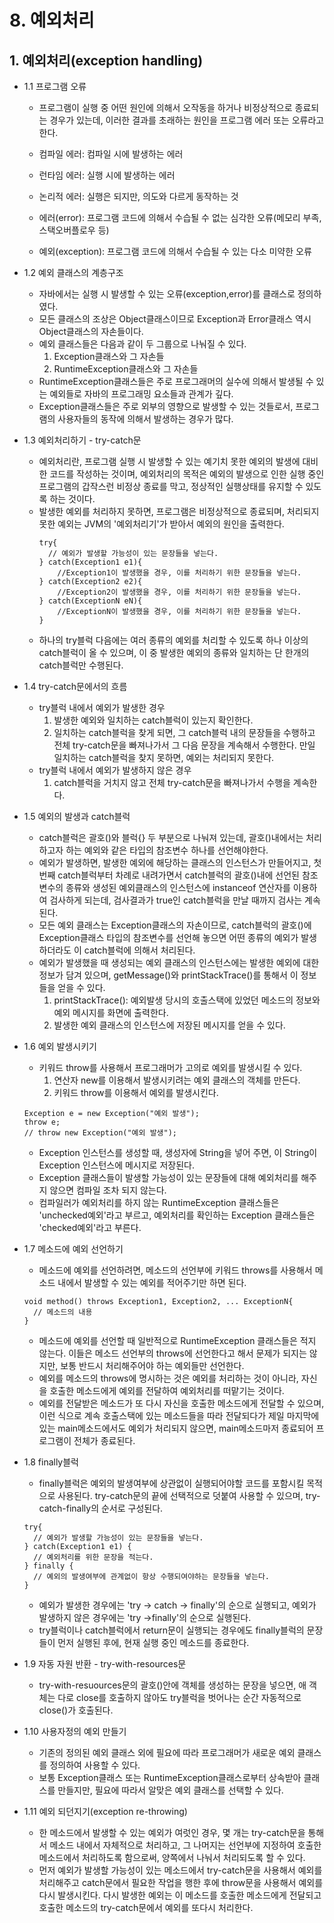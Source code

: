 # 8. 예외처리

## 1. 예외처리(exception handling)

+ 1.1 프로그램 오류
  + 프로그램이 실행 중 어떤 원인에 의해서 오작동을 하거나 비정상적으로 종료되는 경우가 있는데, 이러한 결과를 초래하는 원인을 프로그램 에러 또는 오류라고 한다.
  + 컴파일 에러: 컴파일 시에 발생하는 에러
  + 런타임 에러: 실행 시에 발생하는 에러
  + 논리적 에러: 실행은 되지만, 의도와 다르게 동작하는 것
 
  + 에러(error): 프로그램 코드에 의해서 수습될 수 없는 심각한 오류(메모리 부족, 스택오버플로우 등)
  + 예외(exception): 프로그램 코드에 의해서 수습될 수 있는 다소 미약한 오류
      
+ 1.2 예외 클래스의 계층구조
  + 자바에서는 실행 시 발생할 수 있는 오류(exception,error)를 클래스로 정의하였다.
  + 모든 클래스의 조상은 Object클래스이므로 Exception과 Error클래스 역시 Object클래스의 자손들이다.
  + 예외 클래스들은 다음과 같이 두 그룹으로 나눠질 수 있다.
    1. Exception클래스와 그 자손들
    2. RuntimeException클래스와 그 자손들
  + RuntimeException클래스들은 주로 프로그래머의 실수에 의해서 발생될 수 있는 예외들로 자바의 프로그래밍 요소들과 관계가 깊다.
  + Exception클래스들은 주로 외부의 영향으로 발생할 수 있는 것들로서, 프로그램의 사용자들의 동작에 의해서 발생하는 경우가 많다.
 
+ 1.3 예외처리하기 - try-catch문
  + 예외처리란, 프로그램 실행 시 발생할 수 있는 예기치 못한 예외의 발생에 대비한 코드를 작성하는 것이며, 예외처리의 목적은 예외의 발생으로 인한 실행 중인 프로그램의 갑작스런 비정상 종료를 막고, 정상적인 실행상태를 유지할 수 있도록 하는 것이다.
  + 발생한 예외를 처리하지 못하면, 프로그램은 비정상적으로 종료되며, 처리되지 못한 예외는 JVM의 '예외처리기'가 받아서 예외의 원인을 출력한다.
    ```
    try{
      // 예외가 발생할 가능성이 있는 문장들을 넣는다.
    } catch(Exception1 e1){
        //Exception1이 발생했을 경우, 이를 처리하기 위한 문장들을 넣는다.
    } catch(Exception2 e2){
        //Exception2이 발생했을 경우, 이를 처리하기 위한 문장들을 넣는다.
    } catch(ExceptionN eN){
        //ExceptionN이 발생했을 경우, 이를 처리하기 위한 문장들을 넣는다.
    }
    ```
  + 하나의 try블럭 다음에는 여러 종류의 예외를 처리할 수 있도록 하나 이상의 catch블럭이 올 수 있으며, 이 중 발생한 예외의 종류와 일치하는 단 한개의 catch블럭만 수행된다.
 
+ 1.4 try-catch문에서의 흐름
  + try블럭 내에서 예외가 발생한 경우
    1. 발생한 예외와 일치하는 catch블럭이 있는지 확인한다.
    2. 일치하는 catch블럭을 찾게 되면, 그 catch블럭 내의 문장들을 수행하고 전체 try-catch문을 빠져나가서 그 다음 문장을 계속해서 수행한다. 만일 일치하는 catch블럭을 찾지 못하면, 예외는 처리되지 못한다.
  + try블럭 내에서 예외가 발생하지 않은 경우
    1. catch블럭을 거치지 않고 전체 try-catch문을 빠져나가서 수행을 계속한다.
 
+ 1.5 예외의 발생과 catch블럭
  + catch블럭은 괄호()와 블럭{} 두 부분으로 나눠져 있는데, 괄호()내에서는 처리하고자 하는 예외와 같은 타입의 참조변수 하나를 선언해야한다.
  + 예외가 발생하면, 발생한 예외에 해당하는 클래스의 인스턴스가 만들어지고, 첫 번째 catch블럭부터 차례로 내려가면서 catch블럭의 괄호()내에 선언된 참조변수의 종류와 생성된 예외클래스의 인스턴스에 instanceof 연산자를 이용하여 검사하게 되는데, 검사결과가 true인 catch블럭을 만날 때까지 검사는 계속된다.
  + 모든 예외 클래스는 Exception클래스의 자손이므로, catch블럭의 괄호()에 Exception클래스 타입의 참조변수를 선언해 놓으면 어떤 종류의 예외가 발생하더라도 이 catch블럭에 의해서 처리된다.
  + 예외가 발생했을 때 생성되는 예외 클래스의 인스턴스에는 발생한 예외에 대한 정보가 담겨 있으며, getMessage()와 printStackTrace()를 통해서 이 정보들을 얻을 수 있다.
    1. printStackTrace(): 예외발생 당시의 호출스택에 있었던 메소드의 정보와 예외 메시지를 화면에 출력한다.
    2. 발생한 예외 클래스의 인스턴스에 저장된 메시지를 얻을 수 있다.

+ 1.6 예외 발생시키기
  + 키워드 throw를 사용해서 프로그래머가 고의로 예외를 발생시킬 수 있다.
    1. 연산자 new를 이용해서 발생시키려는 예외 클래스의 객체를 만든다.
    2. 키워드 throw를 이용해서 예외를 발생시킨다.
  ```
  Exception e = new Exception("예외 발생");
  throw e;
  // throw new Exception("예외 발생");
  ```
  + Exception 인스턴스를 생성할 때, 생성자에 String을 넣어 주면, 이 String이 Exception 인스턴스에 메시지로 저장된다.
  + Exception 클래스들이 발생할 가능성이 있는 문장들에 대해 예외처리를 해주지 않으면 컴파일 조차 되지 않는다.
  + 컴파일러가 예외처리를 하지 않는 RuntimeException 클래스들은 'unchecked예외'라고 부르고, 예외처리를 확인하는 Exception 클래스들은 'checked예외'라고 부른다.

+ 1.7 메소드에 예외 선언하기
  + 메소드에 예외를 선언하려면, 메소드의 선언부에 키워드 throws를 사용해서 메소드 내에서 발생할 수 있는 예외를 적어주기만 하면 된다.
  ```
  void method() throws Exception1, Exception2, ... ExceptionN{
    // 메소드의 내용
  }
  ```
  + 메소드에 예외를 선언할 때 일반적으로 RuntimeException 클래스들은 적지 않는다. 이들은 메소드 선언부의 throws에 선언한다고 해서 문제가 되지는 않지만, 보통 반드시 처리해주어야 하는 예외들만 선언한다.
  + 예외를 메소드의 throws에 명시하는 것은 예외를 처리하는 것이 아니라, 자신을 호출한 메소드에게 예외를 전달하여 예외처리를 떠맡기는 것이다.
  + 예외를 전달받은 메소드가 또 다시 자신을 호출한 메소드에게 전달할 수 있으며, 이런 식으로 계속 호출스택에 있는 메소드들을 따라 전달되다가 제일 마지막에 있는 main메소드에서도 예외가 처리되지 않으면, main메소드마저 종료되어 프로그램이 전체가 종료된다.

+ 1.8 finally블럭
  + finally블럭은 예외의 발생여부에 상관없이 실행되어야할 코드를 포함시킬 목적으로 사용된다. try-catch문의 끝에 선택적으로 덧붙여 사용할 수 있으며, try-catch-finally의 순서로 구성된다.
  ```
  try{
    // 예외가 발생할 가능성이 있는 문장들을 넣는다.
  } catch(Exception1 e1) {
    // 예외처리를 위한 문장을 적는다.
  } finally {
    // 예외의 발생여부에 관계없이 항상 수행되여야하는 문장들을 넣는다.
  }
  ```
  + 예외가 발생한 경우에는 'try -> catch -> finally'의 순으로 실행되고, 예외가 발생하지 않은 경우에는 'try ->finally'의 순으로 실행된다.
  + try블럭이나 catch블럭에서 return문이 실행되는 경우에도 finally블럭의 문장들이 먼저 실행된 후에, 현재 실행 중인 메소드를 종료한다.
 
+ 1.9 자동 자원 반환 - try-with-resources문
  + try-with-resuources문의 괄호()안에 객체를 생성하는 문장을 넣으면, 애 객체는 다로 close를 호출하지 않아도 try블럭을 벗어나는 순간 자동적으로 close()가 호출된다.

+ 1.10 사용자정의 예외 만들기
  + 기존의 정의된 예외 클래스 외에 필요에 따라 프로그래머가 새로운 예외 클래스를 정의하여 사용할 수 있다.
  + 보통 Exception클래스 또는 RuntimeException클래스로부터 상속받아 클래스를 만들지만, 필요에 따라서 알맞은 예외 클래스를 선택할 수 있다.
 
+ 1.11 예외 되던지기(exception re-throwing)
  + 한 메소드에서 발생할 수 있는 예외가 여럿인 경우, 몇 개는 try-catch문을 통해서 메소드 내에서 자체적으로 처리하고, 그 나머지는 선언부에 지정하여 호출한 메소드에서 처리하도록 함으로써, 양쪽에서 나눠서 처리되도록 할 수 있다.
  + 먼저 예외가 발생할 가능성이 있는 메소드에서 try-catch문을 사용해서 예외를 처리해주고 catch문에서 필요한 작업을 행한 후에 throw문을 사용해서 예외를 다시 발생시킨다. 다시 발생한 예외는 이 메소드를 호출한 메소드에게 전달되고 호출한 메소드의 try-catch문에서 예외를 또다시 처리한다.
